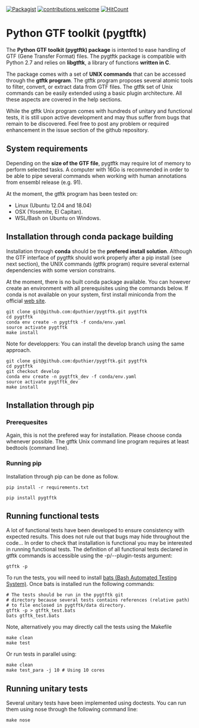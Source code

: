 [![Packagist](https://img.shields.io/packagist/l/doctrine/orm.svg)](https://github.com/dputhier/gtftk) [![contributions welcome](https://img.shields.io/badge/contributions-welcome-brightgreen.svg?style=flat)](https://github.com/dputhier/gtftk/issues) [![HitCount](http://hits.dwyl.io/puthier/gtftk.svg)](http://hits.dwyl.io/puthier/gtftk)

# Python GTF toolkit (pygtftk)


The **Python GTF toolkit (pygtftk) package** is intented to ease handling of GTF (Gene Transfer Format) files. The pygtftk package is compatible with Python 2.7 and relies on **libgtftk**, a library of functions **written in C**. 

The package comes with a set of **UNIX commands** that can be accessed through the **gtftk  program**. The gtftk program proposes several atomic tools to filter, convert, or extract data from GTF files. The gtftk set of Unix commands can be easily extended using a basic plugin architecture. All these aspects are covered in the help sections.

While the gtftk Unix program comes with hundreds of unitary and functional tests, it is still upon  active development and may thus suffer from bugs that remain to be discovered. Feel free to post any problem or required enhancement in the issue section of the github repository. 

## System requirements

Depending on the **size of the GTF file**, pygtftk may require lot of memory to perform selected tasks. A computer with 16Go is recommended in order to be able to pipe several commands when working with human annotations from ensembl release (e.g. 91).

At the moment, the gtftk program has been tested on:

- Linux (Ubuntu 12.04 and 18.04)
- OSX (Yosemite, El Capitan).
- WSL/Bash on Ubuntu on Windows.


## Installation through conda package building

Installation through **conda** should be the **prefered install solution**. Although the GTF interface of pygtftk should work properly after a pip install (see next section), the UNIX commands (gtftk program) require several external dependencies with some version constrains.

At the moment, there is no built conda package available. You can however create an environment with all prerequisites using the commands below.
If conda is not available on your system, first install miniconda from the official [web site](http://conda.pydata.org/miniconda.html).

    git clone git@github.com:dputhier/pygtftk.git pygtftk
    cd pygtftk
    conda env create -n pygtftk -f conda/env.yaml
    source activate pygtftk
    make install

Note for developpers: You can install the develop branch using the same approach.

    git clone git@github.com:dputhier/pygtftk.git pygtftk
    cd pygtftk
    git checkout develop
    conda env create -n pygtftk_dev -f conda/env.yaml
    source activate pygtftk_dev
    make install
    
## Installation through pip 

### Prerequesites
 
Again, this is not the prefered way for installation. Please choose conda whenever possible. The gtftk Unix command line program requires at least bedtools (command line).

### Running pip 

Installation through pip can be done as follow.

    pip install -r requirements.txt

    pip install pygtftk
    

## Running functional tests

A lot of functional tests have been developed to ensure consistency with expected results. This does not rule out that bugs may hide throughout the code... In order to check that installation is functional you may be interested in running functional tests. The definition of all functional tests declared in  gtftk commands is accessible using the -p/--plugin-tests argument:

    gtftk -p

To run the tests, you will need to install [bats (Bash Automated Testing System)](https://github.com/sstephenson/bats). Once bats is installed run the following commands:

    # The tests should be run in the pygtftk git
    # directory because several tests contains references (relative path)
    # to file enclosed in pygtftk/data directory.
    gtftk -p > gtftk_test.bats
    bats gtftk_test.bats

Note, alternatively you may directly call the tests using the Makefile
    
    make clean
    make test

Or run tests in parallel using:

    make clean
    make test_para -j 10 # Using 10 cores
        
## Running unitary tests

Several unitary tests have been implemented using doctests. You can run them using nose through the following command line:

    make nose
